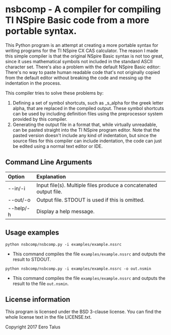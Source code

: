 # nsbcomp - A compiler for compiling TI NSpire Basic code from a more portable syntax.

This Python program is an attempt at creating a more portable
syntax for writing programs for the TI NSpire CX CAS
calculator. The reason I made this simple compiler is that the
original NSpire Basic syntax is not too great, since it uses
mathematical symbols not included in the standard ASCII character
set. There's also a problem with the default NSpire Basic editor:
There's no way to paste human readable code that's not originally
copied from the default editor without breaking the code and messing
up the indentation in the process.  

This compiler tries to solve these problems by:
 1. Defining a set of symbol shortcuts, such as _s_alpha for the
    greek letter alpha, that are replaced in the compiled output.
    These symbol shortcuts can be used by including definition files
    using the preprocessor system provided by this compiler.
 2. Generating the output file in a format that, while virtually
    unreadable, can be pasted straight into the TI NSpire program
    editor. Note that the pasted version doesn't include any kind
    of indentation, but since the source files for this compiler can
    include indentation, the code can just be edited using a normal
    text editor or IDE.  

## Command Line Arguments

|     Option     |                            Explanation                            |
| :------------- | :---------------------------------------------------------------  |
|   --in/-i      | Input file(s). Multiple files produce a concatenated output file. |
|   --out/-o     | Output file. STDOUT is used if this is omitted.                   | 
|   --help/-h    | Display a help message.                                           |  

## Usage examples

`python nsbcomp/nsbcomp.py -i examples/example.nssrc`
* This command compiles the file `examples/example.nssrc` and outputs
  the result to STDOUT.  

`python nsbcomp/nsbcomp.py -i examples/example.nssrc -o out.nsmin`
* This command compiles the file `examples/example.nssrc` and outputs
  the result to the file `out.nsmin`.  

## License information

This program is licensed under the BSD 3-clause license. You can find
the whole license text in the file LICENSE.txt.  

Copyright 2017 Eero Talus
